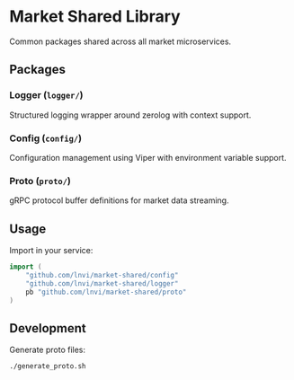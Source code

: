# Market Shared Library

Common packages shared across all market microservices.

## Packages

### Logger (`logger/`)
Structured logging wrapper around zerolog with context support.

### Config (`config/`)
Configuration management using Viper with environment variable support.

### Proto (`proto/`)
gRPC protocol buffer definitions for market data streaming.

## Usage

Import in your service:

```go
import (
    "github.com/lnvi/market-shared/config"
    "github.com/lnvi/market-shared/logger"
    pb "github.com/lnvi/market-shared/proto"
)
```

## Development

Generate proto files:
```bash
./generate_proto.sh
```
